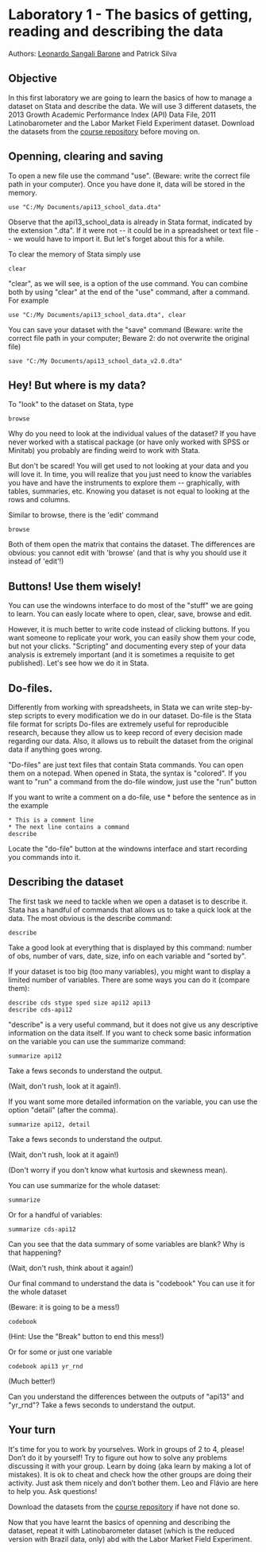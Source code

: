 # Laboratory 1 - The basics of getting, reading and describing the data

Authors: [Leonardo Sangali Barone](leonardo.barone@usp.br) and Patrick Silva

## Objective

In this first laboratory we are going to learn the basics of how to manage a dataset on Stata and describe the data. We will use 3 different datasets, the 2013 Growth Academic Performance Index (API) Data File, 2011 Latinobarometer and the Labor Market Field Experiment dataset. Download the datasets from the [course repository](https://github.com/leobarone/IPSA_USP_EADA_2018#laboratories) before moving on.

## Openning, clearing and saving

To open a new file use the command "use". (Beware: write the correct file path in your computer). Once you have done it, data will be stored in the memory.

```
use "C:/My Documents/api13_school_data.dta"
```

Observe that the api13_school_data is already in Stata format, indicated by the extension ".dta". If it were not -- it could be in a spreadsheet or text file -- we would have to import it. But let's forget about this for a while.

To clear the memory of Stata simply use

```
clear
```

"clear", as we will see, is a option of the use command. You can combine both by using "clear" at the end of the "use" command, after a command. For example

```
use "C:/My Documents/api13_school_data.dta", clear
```

You can save your dataset with the "save" command (Beware: write the correct file path in your computer; Beware 2: do not overwrite the original file)

```
save "C:/My Documents/api13_school_data_v2.0.dta"
``` 

## Hey! But where is my data?

To "look" to the dataset on Stata, type

```
browse
```

Why do you need to look at the individual values of the dataset? If you have never worked with a statiscal package (or have only worked with SPSS or Minitab) you probably are finding weird to work with Stata.

But don't be scared! You will get used to not looking at your data and you will love it. In time, you will realize that you just need to know the variables you have and have the instruments to explore them -- graphically, with tables, summaries, etc. Knowing you dataset is not equal to looking at the rows and columns.

Similar to browse, there is the 'edit' command

```
browse
```

Both of them open the matrix that contains the dataset. The differences are obvious: you cannot edit with 'browse' (and that is why you should use it instead of 'edit'!)

## Buttons! Use them wisely!

You can use the windowns interface to do most of the "stuff" we are going to learn. You can easly locate where to open, clear, save, browse and edit.

However, it is much better to write code instead of clicking buttons. If you want someone to replicate your work, you can easily show them your code, but not your clicks. "Scripting" and documenting every step of your data analysis is extremely important (and it is sometimes a requisite to get published). Let's see how we do it in Stata.

## Do-files.

Differently from working with spreadsheets, in Stata we can write step-by-step scripts to every modification we do in our dataset. Do-file is the Stata file format for scripts Do-files are extremely useful for reproducible research, because they allow us to keep record of every decision made regarding our data. Also, it allows us to rebuilt the dataset from the original data if anything goes wrong.

"Do-files" are just text files that contain Stata commands. You can open them on a notepad. When opened in Stata, the syntax is "colored". If you want to "run" a command from the do-file window, just use the "run" button

If you want to write a comment on a do-file, use * before the sentence as in the example

```
* This is a comment line
* The next line contains a command
describe
```

Locate the "do-file" button at the windowns interface and start recording you commands into it.

## Describing the dataset

The first task we need to tackle when we open a dataset is to describe it. Stata has a handful of commands that allows us to take a quick look at the data. The most obvious is the describe command:

```
describe
```

Take a good look at everything that is displayed by this command: number of obs, number of vars, date, size, info on each variable and "sorted by".

If your dataset is too big (too many variables), you might want to display a limited number of variables. There are some ways you can do it (compare them):

```
describe cds stype sped size api12 api13
describe cds-api12
```

"describe" is a very useful command, but it does not give us any descriptive information on the data itself. If you want to check some basic information on the variable you can use the summarize command:

```
summarize api12
```

Take a fews seconds to understand the output.

(Wait, don't rush, look at it again!).

If you want some more detailed information on the variable, you can use  the option "detail" (after the comma).

```
summarize api12, detail
```

Take a fews seconds to understand the output. 

(Wait, don't rush, look at it again!) 

(Don't worry if you don't know what kurtosis and skewness mean).

You can use summarize for the whole dataset:

```
summarize
```

Or for a handful of variables:

```
summarize cds-api12
```

Can you see that the data summary of some variables are blank? Why is that happening?

(Wait, don't rush, think about it again!) 

Our final command to understand the data is "codebook" You can use it for the whole dataset 

(Beware: it is going to be a mess!)

```
codebook
```

(Hint: Use the "Break" button to end this mess!)

Or for some or just one variable

```
codebook api13 yr_rnd
```

(Much better!)

Can you understand the differences between the outputs of "api13" and "yr_rnd"? Take a fews seconds to understand the output.

## Your turn

It's time for you to work by yourselves. Work in groups of 2 to 4, please! Don’t do it by yourself! Try to figure out how to solve any problems discussing it with your group. Learn by doing (aka learn by making a lot of mistakes). It is ok to cheat and check how the other groups are doing their activity. Just ask them nicely and don’t bother them. Leo and Flávio are here to help you. Ask questions! 

Download the datasets from the [course repository](https://github.com/leobarone/IPSA_USP_EADA_2018#laboratories) if have not done so.

Now that you have learnt the basics of openning and describing the dataset, repeat it with Latinobarometer dataset (which is the reduced version with Brazil data, only) abd with the Labor Market Field Experiment.